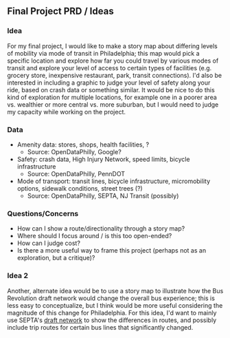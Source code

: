 ## Final Project PRD / Ideas
### Idea
For my final project, I would like to make a story map about differing levels of mobility via mode of transit in Philadelphia; this map would pick a specific
location and explore how far you could travel by various modes of transit and explore your level of access to certain types of facilities (e.g. grocery store,
inexpensive restaurant, park, transit connections). I'd also be interested in including a graphic to judge your level of safety along your ride, based on 
crash data or something similar. It would be nice to do this kind of exploration for multiple locations, for example one in a poorer area vs. wealthier or 
more central vs. more suburban, but I would need to judge my capacity while working on the project. 

### Data
- Amenity data: stores, shops, health facilities, ?
  - Source: OpenDataPhilly, Google?
- Safety: crash data, High Injury Network, speed limits, bicycle infrastructure
  - Source: OpenDataPhilly, PennDOT
- Mode of transport: transit lines, bicycle infrastructure, micromobility options, sidewalk conditions, street trees (?)
  - Source: OpenDataPhilly, SEPTA, NJ Transit (possibly)


### Questions/Concerns
- How can I show a route/directionality through a story map?
- Where should I focus around / is this too open-ended?
- How can I judge cost?
- Is there a more useful way to frame this project (perhaps not as an exploration, but a critique)?

### Idea 2

Another, alternate idea would be to use a story map to illustrate how the Bus Revolution draft network would change the overall bus experience; this is less easy to conceptualize, but I think would be more useful considering the magnitude of this change for Philadelphia. For this idea, I'd want to mainly use SEPTA's [draft network](https://www.septabusrevolution.com/draft-network/) to show the differences in routes, and possibly include trip routes for certain bus lines that significantly changed.



